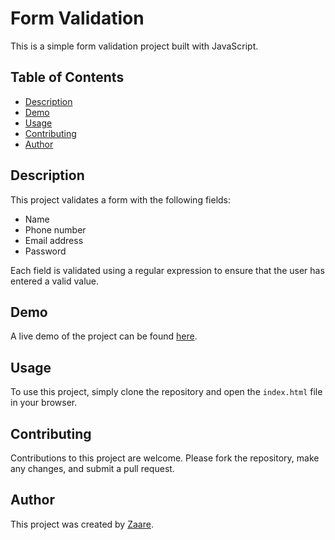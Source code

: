 # Form Validation

This is a simple form validation project built with JavaScript.

## Table of Contents
- [Description](#description)
- [Demo](#demo)
- [Usage](#usage)
- [Contributing](#contributing)
- [Author](#Author)

## Description
This project validates a form with the following fields:
- Name
- Phone number
- Email address
- Password

Each field is validated using a regular expression to ensure that the user has entered a valid value.

## Demo
A live demo of the project can be found [here](https://zaare.github.io/Form-Validation/).

## Usage
To use this project, simply clone the repository and open the `index.html` file in your browser.

## Contributing
Contributions to this project are welcome. Please fork the repository, make any changes, and submit a pull request.

## Author
This project was created by [Zaare](https://fahadzaare.ir).
